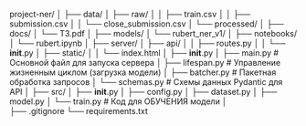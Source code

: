 project-ner/
│
├── data/
│   ├── raw/
│   │   ├── train.csv
│   │   ├── submission.csv
│   │   └── close_submission.csv
│   └── processed/
│
├── docs/
│   └── ТЗ.pdf
│
├── models/
│   └── rubert_ner_v1/
│
├── notebooks/
│   └── rubert.ipynb
│
├── server/
│   ├── api/
│   │   ├── routes.py
│   │   └── __init__.py
│   ├── static/
│   │   └── index.html
│   ├── __init__.py
│   ├── main.py             # Основной файл для запуска сервера
│   ├── lifespan.py         # Управление жизненным циклом (загрузка модели)
│   ├── batcher.py          # Пакетная обработка запросов
│   └── schemas.py          # Схемы данных Pydantic для API
│
├── src/
│   ├── __init__.py
│   ├── config.py
│   ├── dataset.py
│   ├── model.py
│   └── train.py            # Код для ОБУЧЕНИЯ модели
│   
├── .gitignore
└── requirements.txt
